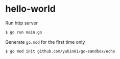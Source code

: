 # hello-world

Run http server

```bash
$ go run main.go
```

Generate `go.mod` for the first time only

```bash
$ go mod init github.com/yukin01/go-sandbox/echo
```
